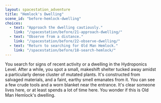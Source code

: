 ```yaml
---
layout: spacestation_adventure
title: "Hemlock's Dwelling"
scene_id: "before-hemlock-dwelling"
choices:
  - text: "Approach the dwelling cautiously."
    link: "/spacestation/before/21-approach-dwelling/"
  - text: "Observe from a distance."
    link: "/spacestation/before/22-observe-dwelling/"
  - text: "Return to searching for Old Man Hemlock."
    link: "/spacestation/before/18-search-hemlock/"
---
```


You search for signs of recent activity or a dwelling in the Hydroponics Level. After a while, you spot a small, makeshift shelter tucked away amidst a particularly dense cluster of mutated plants. It's constructed from salvaged materials, and a faint, earthy smell emanates from it. You can see a few crude tools and a worn blanket near the entrance. It's clear someone lives here, or at least spends a lot of time here. You wonder if this is Old Man Hemlock's dwelling.
